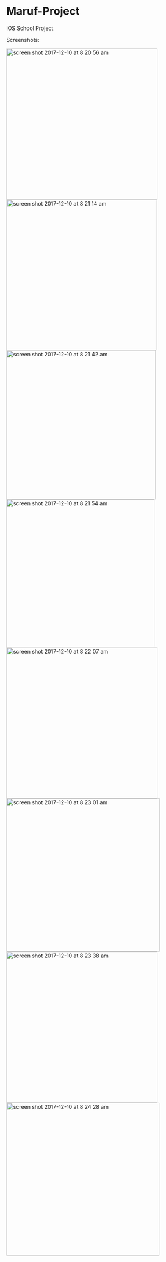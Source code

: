 # Maruf-Project
iOS School Project

Screenshots:

<img width="396" alt="screen shot 2017-12-10 at 8 20 56 am" src="https://user-images.githubusercontent.com/20143504/33805854-c3a10432-dd84-11e7-913d-e9ba9d08f954.png">

<img width="395" alt="screen shot 2017-12-10 at 8 21 14 am" src="https://user-images.githubusercontent.com/20143504/33805859-c789e1a4-dd84-11e7-9136-7c5c30094163.png">

<img width="391" alt="screen shot 2017-12-10 at 8 21 42 am" src="https://user-images.githubusercontent.com/20143504/33805861-cb24d558-dd84-11e7-86dc-22f3ee2b2c5a.png">

<img width="388" alt="screen shot 2017-12-10 at 8 21 54 am" src="https://user-images.githubusercontent.com/20143504/33805864-ceec8578-dd84-11e7-9af0-7ae0d211dec2.png">

<img width="396" alt="screen shot 2017-12-10 at 8 22 07 am" src="https://user-images.githubusercontent.com/20143504/33805865-d2deb7f0-dd84-11e7-9a25-ace1f8a5a79f.png">

<img width="402" alt="screen shot 2017-12-10 at 8 23 01 am" src="https://user-images.githubusercontent.com/20143504/33805866-d618d824-dd84-11e7-8d7b-df3b295393e5.png">

<img width="396" alt="screen shot 2017-12-10 at 8 23 38 am" src="https://user-images.githubusercontent.com/20143504/33805867-d9fc720c-dd84-11e7-857d-7a73647e4a39.png">

<img width="401" alt="screen shot 2017-12-10 at 8 24 28 am" src="https://user-images.githubusercontent.com/20143504/33805872-e5b104c8-dd84-11e7-99d6-71974b3db624.png">

